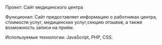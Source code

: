 Проект: Сайт медицинского центра

Функционал: Сайт предоставляет информацию о работниках центра, стоимости услуг, медицинских услуг,секцию отзывов, а также
возможность записи на приём.


 Используемые технологии: JavaScript, PHP, CSS.
